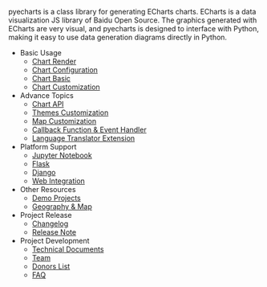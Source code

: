 pyecharts is a class library for generating ECharts charts. ECharts is a data visualization JS library of Baidu Open Source. The graphics generated with ECharts are very visual, and pyecharts is designed to interface with Python, making it easy to use data generation diagrams directly in Python.

- Basic Usage
  - [Chart Render](en-us/prepare)
  - [Chart Configuration](en-us/charts_configure)
  - [Chart Basic](en-us/charts_base)
  - [Chart Customization](en-us/charts_custom)
- Advance Topics
  - [Chart API](en-us/api)
  - [Themes Customization](en-us/themes)
  - [Map Customization](en-us/customize_map)
  - [Callback Function & Event Handler](en-us/advanced)
  - [Language Translator Extension](en-us/translator)
- Platform Support
  - [Jupyter Notebook](en-us/jupyter_notebook)
  - [Flask](en-us/flask)
  - [Django](en-us/django)
  - [Web Integration](en-us/web_integration)
- Other Resources
  - [Demo Projects](https://github.com/pyecharts/pyecharts-users-cases)
  - [Geography & Map](en-us/datasets)
- Project Release
  - [Changelog](zh-cn/changelog)
  - [Release Note](zh-cn/release-note)
- Project Development
  - [Technical Documents](en-us/technical)
  - [Team](zh-cn/team)
  - [Donors List](zh-cn/donors)
  - [FAQ](en-us/faq)
